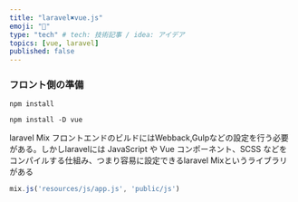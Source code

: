 ```yaml
---
title: "laravel✖️vue.js"
emoji: "🐷"
type: "tech" # tech: 技術記事 / idea: アイデア
topics: [vue, laravel]
published: false
---
```

### フロント側の準備
```
npm install 

npm install -D vue
```
laravel Mix
フロントエンドのビルドにはWebback,Gulpなどの設定を行う必要がある。しかしlaravelには
 JavaScript や Vue コンポーネント、SCSS などをコンパイルする仕組み、つまり容易に設定できるlaravel Mixというライブラリがある
```php:webpack.mix.js
mix.js('resources/js/app.js', 'public/js')
```
